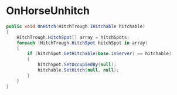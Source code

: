 <Badge type="danger" text="Carbon Compatible"/><Badge type="warning" text="Oxide Compatible"/>
# OnHorseUnhitch
```csharp
public void UnHitch(HitchTrough.IHitchable hitchable)
{
	HitchTrough.HitchSpot[] array = hitchSpots;
	foreach (HitchTrough.HitchSpot hitchSpot in array)
	{
		if (hitchSpot.GetHitchable(base.isServer) == hitchable)
		{
			hitchSpot.SetOccupiedBy(null);
			hitchable.SetHitch(null, null);
		}
	}
}

```
